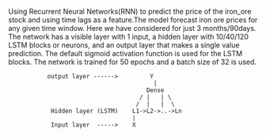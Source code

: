 Using Recurrent Neural Networks(RNN) to predict the price of the iron_ore stock and using time lags as a feature.The model forecast iron ore prices for any given time window. Here we have considered for just 3 months/90days.
The network has a visible layer with 1 input, a hidden layer with 10/40/120 LSTM blocks or neurons, and an output layer that makes a single value prediction. The default sigmoid activation function is used for the LSTM blocks. The network is trained for 50 epochs and a batch size of 32 is used.

               output layer ------>         Y
                                             |
                                           Dense
                                         / |   | \
                                        /  |   |  \
                Hidden layer (LSTM)    L1->L2->..->Ln
                                       |
                Input layer  ----->    X
